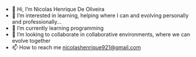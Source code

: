 - 👋 Hi, I’m Nicolas Henrique De Oliveira
- 👀 I’m interested in learning, helping where I can and evolving personally and professionally...
- 🌱 I’m currently learning programming
- 💞️ I’m looking to collaborate in collaborative environments, where we can evolve together
- 📫 How to reach me nicolashenrique921@gmail.com 

<!---
nicolashenrique921/nicolashenrique921 is a ✨ special ✨ repository because its `README.md` (this file) appears on your GitHub profile.
You can click the Preview link to take a look at your changes.
--->
